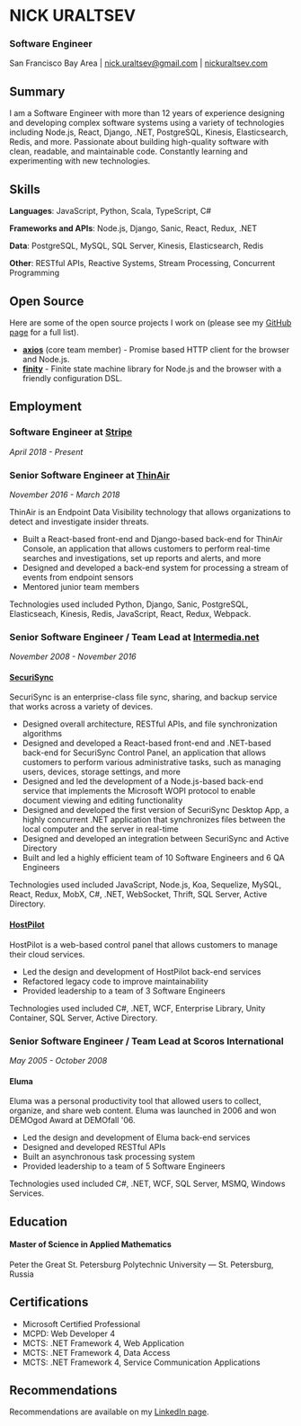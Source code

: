 # NICK URALTSEV

### Software Engineer

San Francisco Bay Area | [nick.uraltsev@gmail.com](mailto:nick.uraltsev@gmail.com) | [nickuraltsev.com](http://nickuraltsev.com)

## Summary

I am a Software Engineer with more than 12 years of experience designing and developing complex software systems using a variety of technologies including Node.js, React, Django, .NET, PostgreSQL, Kinesis, Elasticsearch, Redis, and more. Passionate about building high-quality software with clean, readable, and maintainable code. Constantly learning and experimenting with new technologies.

## Skills

**Languages**: JavaScript, Python, Scala, TypeScript, C#

**Frameworks and APIs**: Node.js, Django, Sanic, React, Redux, .NET

**Data**: PostgreSQL, MySQL, SQL Server, Kinesis, Elasticsearch, Redis

**Other**: RESTful APIs, Reactive Systems, Stream Processing, Concurrent Programming

## Open Source

Here are some of the open source projects I work on (please see my [GitHub page](https://github.com/nickuraltsev) for a full list).

- [**axios**](https://github.com/axios/axios) (core team member) - Promise based HTTP client for the browser and Node.js.
- [**finity**](https://github.com/nickuraltsev/finity) - Finite state machine library for Node.js and the browser with a friendly configuration DSL.

## Employment
### Software Engineer at [Stripe](https://www.stripe.com/)
*April 2018 - Present*

### Senior Software Engineer at [ThinAir](https://www.thinair.com/)
*November 2016 - March 2018*

ThinAir is an Endpoint Data Visibility technology that allows organizations to detect and investigate insider threats.

- Built a React-based front-end and Django-based back-end for ThinAir Console, an application that allows customers to perform real-time searches and investigations, set up reports and alerts, and more
- Designed and developed a back-end system for processing a stream of events from endpoint sensors
- Mentored junior team members

Technologies used included Python, Django, Sanic, PostgreSQL, Elasticseach, Kinesis, Redis, JavaScript, React, Redux, Webpack.

<div class="page-break"></div>

### Senior Software Engineer / Team Lead at [Intermedia.net](https://www.intermedia.net/)
*November 2008 - November 2016*

#### [SecuriSync](https://www.intermedia.net/products/securisync)
SecuriSync is an enterprise-class file sync, sharing, and backup service that works across a variety of devices.

- Designed overall architecture, RESTful APIs, and file synchronization algorithms
- Designed and developed a React-based front-end and .NET-based back-end for SecuriSync Control Panel, an application that allows customers to perform various administrative tasks, such as managing users, devices, storage settings, and more
- Designed and led the development of a Node.js-based back-end service that implements the Microsoft WOPI protocol to enable document viewing and editing functionality
- Designed and developed the first version of SecuriSync Desktop App, a highly concurrent .NET application that synchronizes files between the local computer and the server in real-time
- Designed and developed an integration between SecuriSync and Active Directory
- Built and led a highly efficient team of 10 Software Engineers and 6 QA Engineers

Technologies used included JavaScript, Node.js, Koa, Sequelize, MySQL, React, Redux, MobX, C#, .NET, WebSocket, Thrift, SQL Server, Active Directory.

#### [HostPilot](https://www.intermedia.net/products/hostpilot-control-panel)
HostPilot is a web-based control panel that allows customers to manage their cloud services.

- Led the design and development of HostPilot back-end services
- Refactored legacy code to improve maintainability
- Provided leadership to a team of 3 Software Engineers

Technologies used included C#, .NET, WCF, Enterprise Library, Unity Container, SQL Server, Active Directory.

### Senior Software Engineer / Team Lead at Scoros International
*May 2005 - October 2008*

#### Eluma
Eluma was a personal productivity tool that allowed users to collect, organize, and share web content. Eluma was launched in 2006 and won DEMOgod Award at DEMOfall '06.

- Led the design and development of Eluma back-end services
- Designed and developed RESTful APIs
- Built an asynchronous task processing system
- Provided leadership to a team of 5 Software Engineers

Technologies used included C#, .NET, WCF, SQL Server, MSMQ, Windows Services.

<div class="page-break"></div>

## Education

#### Master of Science in Applied Mathematics
Peter the Great St. Petersburg Polytechnic University — St. Petersburg, Russia

## Certifications

- Microsoft Certified Professional
- MCPD: Web Developer 4
- MCTS: .NET Framework 4, Web Application
- MCTS: .NET Framework 4, Data Access
- MCTS: .NET Framework 4, Service Communication Applications

## Recommendations

Recommendations are available on my [LinkedIn page](https://www.linkedin.com/in/nickuraltsev).
